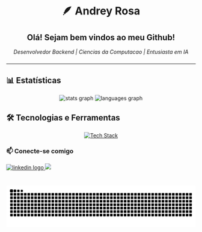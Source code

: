 <h1 align="center">🪶 Andrey Rosa</h1>
<h2 align="center">Olá! Sejam bem vindos ao meu Github!</h2>
<p align="center">
  <i>Desenvolvedor Backend | Ciencias da Computacao | Entusiasta em IA </i>
</p>

###
---
## 📊 Estatísticas
<div align="center">
  <img src="https://github-readme-stats.vercel.app/api?username=andreyrsy&hide_title=false&hide_rank=false&show_icons=true&include_all_commits=true&count_private=true&disable_animations=false&theme=react&locale=pt-br&hide_border=true" height="150" alt="stats graph"  />
  <img src="https://github-readme-stats.vercel.app/api/top-langs?username=andreyrsy&locale=pt-br&hide_title=false&layout=compact&card_width=320&langs_count=5&theme=react&hide_border=true" height="150" alt="languages graph"  />
</div>

## 🛠️ Tecnologias e Ferramentas
<p align="center">
  <a href="https://skillicons.dev">
    <img src="https://skillicons.dev/icons?i=java,spring,docker,python,postgresql,mysql,git,github,azure,linux" alt="Tech Stack"/>
  </a>
</p>

###
### 📫 Conecte-se comigo
<div align="left">
  <a href="https://www.linkedin.com/in/andreyrsy/" target="_blank">
    <img src="https://raw.githubusercontent.com/maurodesouza/profile-readme-generator/master/src/assets/icons/social/linkedin/default.svg" width="47" height="35" alt="linkedin logo"  />
  </a>
  <a href="https://github.com/andreyrsy">
    <img src="https://raw.githubusercontent.com/maurodesouza/profile-readme-generator/master/src/assets/icons/social/github/default.svg" />
  </a>
</div>

###

<br clear="both">

<img src="https://raw.githubusercontent.com/andreyrsy/andreyrsy/output/snake.svg" alt="Snake animation" />

###

